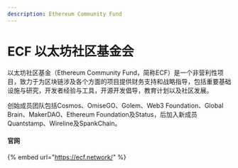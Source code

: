 ```yaml
---
description: Ethereum Community Fund
---
```


# ECF 以太坊社区基金会

以太坊社区基金（Ethereum Community Fund，简称ECF）是一个非营利性项目，致力于为区块链涉及各个方面的项目提供财务支持和战略指导，包括重要基础设施与研究，开发者经验与工具，开源开发倡导，教育计划以及社区发展。

创始成员团队包括Cosmos、OmiseGO、Golem、Web3 Foundation、Global Brain、MakerDAO、Ethereum Foundation及Status，后加入新成员Quantstamp、Wireline及SpankChain。

#### 官网

{% embed url="https://ecf.network/" %}




